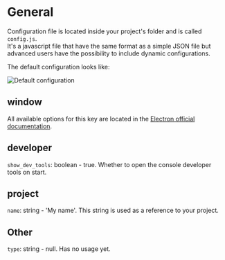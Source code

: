# General

Configuration file is located inside your project's folder and is called `config.js`.\
It's a javascript file that have the same format as a simple JSON file but advanced users have the possibility to include dynamic configurations.

The default configuration looks like:

![Default configuration](/default_config.png)

## window

All available options for this key are located in the [Electron official documentation](https://electronjs.org/docs/api/browser-window#new-browserwindowoptions).

## developer
`show_dev_tools`: boolean - true. Whether to open the console developer tools on start.

## project
`name`: string - 'My name'. This string is used as a reference to your project.
  
## Other
`type`: string - null. Has no usage yet.
